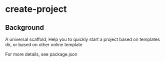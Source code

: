 # create-project

## Background

A universal scaffold, Help you to quickly start a project based on templates dir, or based on other online template

For more details, see package.json
